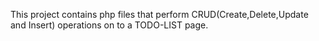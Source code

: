 This project contains php files that perform CRUD(Create,Delete,Update and Insert) operations on to a TODO-LIST page.
